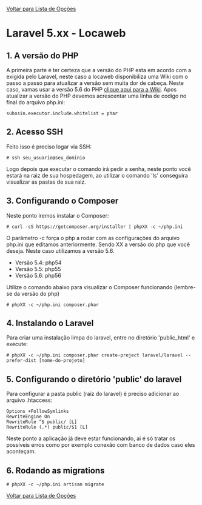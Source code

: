 [Voltar para Lista de Opções](../readme.md)

# Laravel 5.xx - Locaweb

## 1. A versão do PHP 

A primeira parte é ter certeza que a versão do PHP esta em acordo com a exigida pelo Laravel, neste caso a locaweb disponibiliza uma Wiki com o passo a passo para atualizar a versão sem muita dor de cabeça. Neste caso, vamas usar a versão 5.6 do PHP [clique aqui para a Wiki](https://wiki.locaweb.com.br/pt-br/Como_alterar_a_vers%C3%A3o_do_PHP). Apos atualizar a versão do PHP devemos acrescentar uma linha de codigo no final do arquivo php.ini:

```
suhosin.executor.include.whitelist = phar
```

## 2. Acesso SSH

Feito isso é preciso logar via SSH:

```
# ssh seu_usuario@seu_dominio
```

Logo depois que executar o comando irá pedir a senha,  neste ponto você estará na raiz de sua hospedagem, ao utilizar o comando 'ls' conseguira visualizar as pastas de sua raiz.

## 3. Configurando o Composer

Neste ponto iremos instalar o Composer:

```
# curl -sS https://getcomposer.org/installer | phpXX -c ~/php.ini
```

O parâmetro -c força o php a rodar com as configurações do arquivo php.ini que editamos anteriormente.
Sendo XX a versão do php que você deseja. Neste caso utilizamos a versão 5.6.

* Versão 5.4: php54
* Versão 5.5: php55
* Versão 5.6: php56

Utilize o comando abaixo para visualizar o Composer funcionando (lembre-se da versão do php)

```
# phpXX -c ~/php.ini composer.phar
```

## 4. Instalando o Laravel

Para criar uma instalação limpa do laravel, entre no diretório 'public_html' e execute:

```
# phpXX -c ~/php.ini composer.phar create-project laravel/laravel --prefer-dist [nome-do-projeto]
```

## 5. Configurando o diretório 'public' do laravel

Para configurar a pasta public (raiz do laravel) é preciso adicionar ao arquivo .htaccess:

```
Options +FollowSymlinks
RewriteEngine On
RewriteRule ^$ public/ [L]
RewriteRule (.*) public/$1 [L]
```
Neste ponto a aplicação já deve estar funcionando, ai é só tratar os possíveis erros como por exemplo conexão com banco de dados caso eles aconteçam.

## 6. Rodando as migrations

```
# phpXX -c ~/php.ini artisan migrate
```

[Voltar para Lista de Opções](../readme.md)